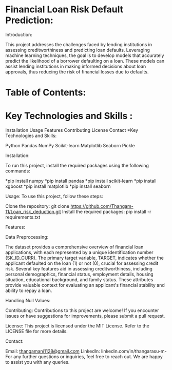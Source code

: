 # Financial Loan Risk Default Prediction:

Introduction:


This project addresses the challenges faced by lending institutions in assessing creditworthiness and predicting loan defaults. Leveraging machine learning techniques, the goal is to develop models that accurately predict the likelihood of a borrower defaulting on a loan. These models can assist lending institutions in making informed decisions about loan approvals, thus reducing the risk of financial losses due to defaults.

# Table of Contents:

# Key Technologies and Skills :
Installation
Usage
Features
Contributing
License
Contact
*Key Technologies and Skills:

Python
Pandas
NumPy
Scikit-learn
Matplotlib
Seaborn
Pickle

Installation:

To run this project, install the required packages using the following commands:

*pip install numpy
*pip install pandas
*pip install scikit-learn
*pip install xgboost
*pip install matplotlib
*pip install seaborn

Usage:
To use this project, follow these steps:

Clone the repository: git clone https://github.com/Thangam-11/Loan_risk_deduction.git
Install the required packages: pip install -r requirements.txt

Features:

Data Preprocessing:

The dataset provides a comprehensive overview of financial loan applications, with each represented by a unique identification number (SK_ID_CURR). The primary target variable, TARGET, indicates whether the applicant defaulted on the loan (1) or not (0), crucial for assessing credit risk. Several key features aid in assessing creditworthiness, including personal demographics, financial status, employment details, housing situation, educational background, and family status. These attributes provide valuable context for evaluating an applicant's financial stability and ability to repay a loan.

Handling Null Values:

Contributing:
Contributions to this project are welcome! If you encounter issues or have suggestions for improvements, please submit a pull request.

License:
This project is licensed under the MIT License. Refer to the LICENSE file for more details.

Contact:

Email: thangamani1128@gmail.com
LinkedIn: linkedin.com/in/thangarasu-m-
For any further questions or inquiries, feel free to reach out. We are happy to assist you with any queries.





